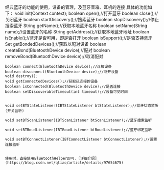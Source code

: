 经典蓝牙的功能的使用，设备的管理，及蓝牙音箱、耳机的连接
具体的功能如下：
void init(Context context);
    boolean open();//打开蓝牙
    boolean close();//关闭蓝牙
    boolean startDiscovery();//搜索蓝牙
    boolean stopDiscovery();//停止搜索蓝牙
    String getName();//获取本地蓝牙名称
    boolean setName(String name);//设置蓝牙的名称
    String getAddress();//获取本地蓝牙地址
    boolean isEnable();//蓝牙是否可用，即是否打开
    boolean isSupport();//是否支持蓝牙
    Set<BluetoothDevice> getBondedDevices();//获取以配对设备
    boolean createBond(BluetoothDevice device);//配对
    boolean removeBond(BluetoothDevice device);//取消配对

    boolean connect(BluetoothDevice device);//连接设备
    boolean disconnect(BluetoothDevice device);//断开设备
    void destroy();
    void getConnectedDevices();//获取已连接的设备
    boolean isConnected(BluetoothDevice device);//是否连接
    boolean setDiscoverableTimeout(int timeout);//设备可见时间


    void setBTStateListener(IBTStateListener btStateListener);//蓝牙状态监听(开关监听)

    void setBTScanListener(IBTScanListener btScanListener);//蓝牙搜索监听

    void setBTBoudListener(IBTBoudListener btBoudListener);//蓝牙绑定监听

    void setBTConnectListener(IBTConnectListener btConnectListener);//设置连接监听
    
    
    使用时，直接使用BluetoothHelper即可，[详细介绍](https://blog.csdn.net/qtiao/article/details/97654675)
